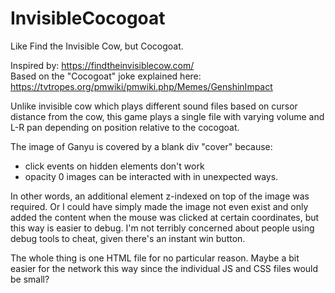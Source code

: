 # InvisibleCocogoat
Like Find the Invisible Cow, but Cocogoat.

Inspired by: https://findtheinvisiblecow.com/  
Based on the "Cocogoat" joke explained here: https://tvtropes.org/pmwiki/pmwiki.php/Memes/GenshinImpact  

Unlike invisible cow which plays different sound files based on cursor distance from the cow,
this game plays a single file with varying volume and L-R pan depending on position relative to the cocogoat.

The image of Ganyu is covered by a blank div "cover" because:
- click events on hidden elements don't work
- opacity 0 images can be interacted with in unexpected ways.

In other words, an additional element z-indexed on top of the image was required. 
Or I could have simply made the image not even exist and only added the content when the mouse was clicked at certain coordinates,
but this way is easier to debug. I'm not terribly concerned about people using debug tools to cheat, given there's an instant win button.

The whole thing is one HTML file for no particular reason. Maybe a bit easier for the network this way since the individual JS and CSS files would be small?
